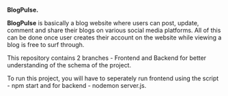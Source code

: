 **BlogPulse.**

**BlogPulse** is basically a blog website where users can post, update, comment and share their blogs on various social media platforms. All of this can be done once user creates their account on the website while viewing a blog is free to surf through. 

This repository contains 2 branches - Frontend and Backend for better understanding of the schema of the project.

To run this project, you will have to seperately run frontend using the script - npm start and for backend - nodemon server.js.
